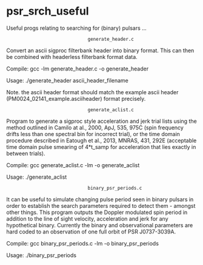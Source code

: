 # psr_srch_useful
Useful progs relating to searching for (binary) pulsars ...

                                  generate_header.c

Convert an ascii sigproc filterbank header into binary format. This can then be combined
with headerless filterbank format data. 

Compile: gcc -lm generate_header.c -o generate_header

Usage: ./generate_header ascii_header_filename

Note. the ascii header format should match the example ascii header (PM0024_02141_example.asciiheader) format precisely.
                                  
                                  generate_aclist.c

Program to generate a sigproc style acceleration and jerk trial lists using the method outlined in Camilo at al., 2000, ApJ, 535, 975C (spin frequency drifts less than one spectral bin for incorrect trial), or the time domain procedure described in Eatough et al., 2013, MNRAS, 431, 292E (acceptable time domain pulse smearing of 4*t_samp for acceleration that lies exactly in between trials).

Compile:  gcc generate_aclist.c -lm -o generate_aclist

Usage: ./generate_aclist

                                  binary_psr_periods.c

It can be useful to simulate changing pulse period seen in binary pulsars in order to establish the search parameters required to detect them - amongst other things. This program outputs the Doppler modulated spin period in addition to the line of sight velocity, acceleration and jerk for any hypothetical binary.  Currently the binary and observational parameters are hard coded to an observation of one full orbit of PSR J0737-3039A. 

Compile: gcc binary_psr_periods.c -lm -o binary_psr_periods

Usage: ./binary_psr_periods

